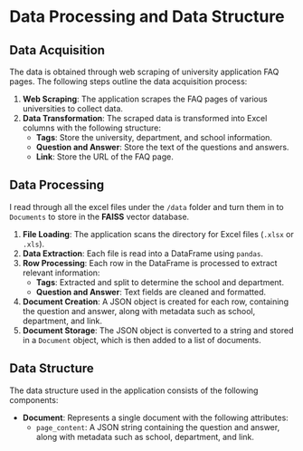 # Data Processing and Data Structure

## Data Acquisition

The data is obtained through web scraping of university application FAQ pages. The following steps outline the data acquisition process:

1. **Web Scraping**: The application scrapes the FAQ pages of various universities to collect data.
2. **Data Transformation**: The scraped data is transformed into Excel columns with the following structure:
   - **Tags**: Store the university, department, and school information.
   - **Question and Answer**: Store the text of the questions and answers.
   - **Link**: Store the URL of the FAQ page.

## Data Processing

I read through all the excel files under the `/data` folder and turn them in to `Documents` to store in the **FAISS** vector database.

1. **File Loading**: The application scans the directory for Excel files (`.xlsx` or `.xls`).
2. **Data Extraction**: Each file is read into a DataFrame using `pandas`.
3. **Row Processing**: Each row in the DataFrame is processed to extract relevant information:
   - **Tags**: Extracted and split to determine the school and department.
   - **Question and Answer**: Text fields are cleaned and formatted.
4. **Document Creation**: A JSON object is created for each row, containing the question and answer, along with metadata such as school, department, and link.
5. **Document Storage**: The JSON object is converted to a string and stored in a `Document` object, which is then added to a list of documents.

## Data Structure

The data structure used in the application consists of the following components:

- **Document**: Represents a single document with the following attributes:
  - `page_content`: A JSON string containing the question and answer, along with metadata such as school, department, and link.
